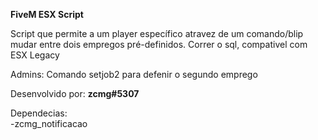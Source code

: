 **FiveM ESX Script**

Script que permite a um player específico atravez de um comando/blip mudar entre dois empregos pré-definidos.
Correr o sql, compativel com ESX Legacy

Admins:
Comando setjob2 para defenir o segundo emprego

Desenvolvido por: **zcmg#5307**

Dependecias:</br>
-zcmg_notificacao
